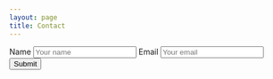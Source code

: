 ```yaml
---
layout: page
title: Contact
---
```


<div>
  <form action="http://formspree.io/michaelgeden@gmail.com">
    <label">Name</label>
    <input type="text" placeholder="Your name">
    <label>Email</label>
    <input type="text" placeholder="Your email">
    <input type="submit" value="Submit">
  </form>
</div>
